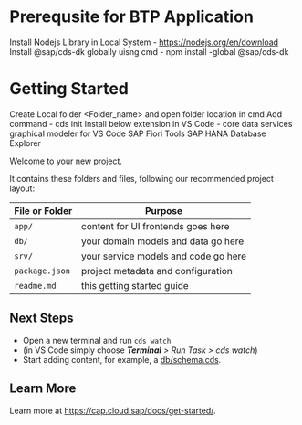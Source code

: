 # Prerequsite for BTP Application

Install Nodejs Library in Local System - https://nodejs.org/en/download
Install @sap/cds-dk globally uisng cmd - npm install -global @sap/cds-dk

# Getting Started

Create Local folder <Folder_name> and open folder location in cmd
Add command - cds init
Install below extension in VS Code -
  core data services graphical modeler for VS Code
  SAP Fiori Tools
  SAP HANA Database Explorer
  
Welcome to your new project.

It contains these folders and files, following our recommended project layout:

File or Folder | Purpose
---------|----------
`app/` | content for UI frontends goes here
`db/` | your domain models and data go here
`srv/` | your service models and code go here
`package.json` | project metadata and configuration
`readme.md` | this getting started guide


## Next Steps

- Open a new terminal and run `cds watch`
- (in VS Code simply choose _**Terminal** > Run Task > cds watch_)
- Start adding content, for example, a [db/schema.cds](db/schema.cds).


## Learn More

Learn more at https://cap.cloud.sap/docs/get-started/.
